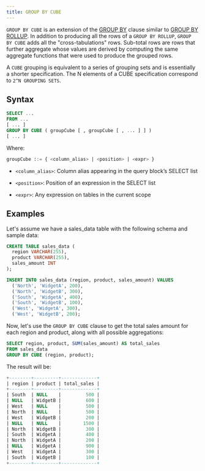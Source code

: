 ```yaml
---
title: GROUP BY CUBE
---
```


`GROUP BY CUBE` is an extension of the [GROUP BY](./06-group-by.md) clause similar to [GROUP BY ROLLUP](./09-group-by-rollup.md). In addition to producing all the rows of a `GROUP BY ROLLUP`, `GROUP BY CUBE` adds all the "cross-tabulations" rows. Sub-total rows are rows that further aggregate whose values are derived by computing the same aggregate functions that were used to produce the grouped rows.

A `CUBE` grouping is equivalent to a series of grouping sets and is essentially a shorter specification. The N elements of a CUBE specification correspond to `2^N GROUPING SETS`.

## Syntax

```sql
SELECT ...
FROM ...
[ ... ]
GROUP BY CUBE ( groupCube [ , groupCube [ , ... ] ] )
[ ... ]
```

Where:
```sql
groupCube ::= { <column_alias> | <position> | <expr> }
```

- `<column_alias>`: Column alias appearing in the query block’s SELECT list

- `<position>`: Position of an expression in the SELECT list

- `<expr>`: Any expression on tables in the current scope


## Examples

Let's assume we have a sales_data table with the following schema and sample data:

```sql
CREATE TABLE sales_data (
  region VARCHAR(255),
  product VARCHAR(255),
  sales_amount INT
);

INSERT INTO sales_data (region, product, sales_amount) VALUES
  ('North', 'WidgetA', 200),
  ('North', 'WidgetB', 300),
  ('South', 'WidgetA', 400),
  ('South', 'WidgetB', 100),
  ('West', 'WidgetA', 300),
  ('West', 'WidgetB', 200);
```

Now, let's use the `GROUP BY CUBE` clause to get the total sales amount for each region and product, along with all possible aggregations:

```sql
SELECT region, product, SUM(sales_amount) AS total_sales
FROM sales_data
GROUP BY CUBE (region, product);
```

The result will be:
```sql
+--------+---------+-------------+
| region | product | total_sales |
+--------+---------+-------------+
| South  | NULL    |         500 |
| NULL   | WidgetB |         600 |
| West   | NULL    |         500 |
| North  | NULL    |         500 |
| West   | WidgetB |         200 |
| NULL   | NULL    |        1500 |
| North  | WidgetB |         300 |
| South  | WidgetA |         400 |
| North  | WidgetA |         200 |
| NULL   | WidgetA |         900 |
| West   | WidgetA |         300 |
| South  | WidgetB |         100 |
+--------+---------+-------------+
```

